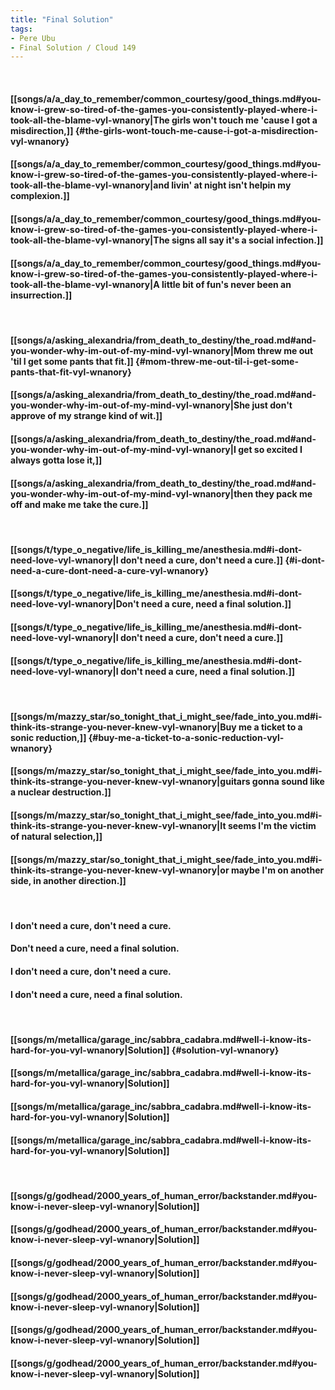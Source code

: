 ```yaml
---
title: "Final Solution"
tags:
- Pere Ubu
- Final Solution / Cloud 149
---
```

&nbsp;
#### [[songs/a/a_day_to_remember/common_courtesy/good_things.md#you-know-i-grew-so-tired-of-the-games-you-consistently-played-where-i-took-all-the-blame-vyl-wnanory|The girls won't touch me 'cause I got a misdirection,]] {#the-girls-wont-touch-me-cause-i-got-a-misdirection-vyl-wnanory}
#### [[songs/a/a_day_to_remember/common_courtesy/good_things.md#you-know-i-grew-so-tired-of-the-games-you-consistently-played-where-i-took-all-the-blame-vyl-wnanory|and livin' at night isn't helpin my complexion.]]
#### [[songs/a/a_day_to_remember/common_courtesy/good_things.md#you-know-i-grew-so-tired-of-the-games-you-consistently-played-where-i-took-all-the-blame-vyl-wnanory|The signs all say it's a social infection.]]
#### [[songs/a/a_day_to_remember/common_courtesy/good_things.md#you-know-i-grew-so-tired-of-the-games-you-consistently-played-where-i-took-all-the-blame-vyl-wnanory|A little bit of fun's never been an insurrection.]]
&nbsp;
#### [[songs/a/asking_alexandria/from_death_to_destiny/the_road.md#and-you-wonder-why-im-out-of-my-mind-vyl-wnanory|Mom threw me out 'til I get some pants that fit.]] {#mom-threw-me-out-til-i-get-some-pants-that-fit-vyl-wnanory}
#### [[songs/a/asking_alexandria/from_death_to_destiny/the_road.md#and-you-wonder-why-im-out-of-my-mind-vyl-wnanory|She just don't approve of my strange kind of wit.]]
#### [[songs/a/asking_alexandria/from_death_to_destiny/the_road.md#and-you-wonder-why-im-out-of-my-mind-vyl-wnanory|I get so excited I always gotta lose it,]]
#### [[songs/a/asking_alexandria/from_death_to_destiny/the_road.md#and-you-wonder-why-im-out-of-my-mind-vyl-wnanory|then they pack me off and make me take the cure.]]
&nbsp;
#### [[songs/t/type_o_negative/life_is_killing_me/anesthesia.md#i-dont-need-love-vyl-wnanory|I don't need a cure, don't need a cure.]] {#i-dont-need-a-cure-dont-need-a-cure-vyl-wnanory}
#### [[songs/t/type_o_negative/life_is_killing_me/anesthesia.md#i-dont-need-love-vyl-wnanory|Don't need a cure, need a final solution.]]
#### [[songs/t/type_o_negative/life_is_killing_me/anesthesia.md#i-dont-need-love-vyl-wnanory|I don't need a cure, don't need a cure.]]
#### [[songs/t/type_o_negative/life_is_killing_me/anesthesia.md#i-dont-need-love-vyl-wnanory|I don't need a cure, need a final solution.]]
&nbsp;
#### [[songs/m/mazzy_star/so_tonight_that_i_might_see/fade_into_you.md#i-think-its-strange-you-never-knew-vyl-wnanory|Buy me a ticket to a sonic reduction,]] {#buy-me-a-ticket-to-a-sonic-reduction-vyl-wnanory}
#### [[songs/m/mazzy_star/so_tonight_that_i_might_see/fade_into_you.md#i-think-its-strange-you-never-knew-vyl-wnanory|guitars gonna sound like a nuclear destruction.]]
#### [[songs/m/mazzy_star/so_tonight_that_i_might_see/fade_into_you.md#i-think-its-strange-you-never-knew-vyl-wnanory|It seems I'm the victim of natural selection,]]
#### [[songs/m/mazzy_star/so_tonight_that_i_might_see/fade_into_you.md#i-think-its-strange-you-never-knew-vyl-wnanory|or maybe I'm on another side, in another direction.]]
&nbsp;
#### I don't need a cure, don't need a cure.
#### Don't need a cure, need a final solution.
#### I don't need a cure, don't need a cure.
#### I don't need a cure, need a final solution.
&nbsp;
#### [[songs/m/metallica/garage_inc/sabbra_cadabra.md#well-i-know-its-hard-for-you-vyl-wnanory|Solution]] {#solution-vyl-wnanory}
#### [[songs/m/metallica/garage_inc/sabbra_cadabra.md#well-i-know-its-hard-for-you-vyl-wnanory|Solution]]
#### [[songs/m/metallica/garage_inc/sabbra_cadabra.md#well-i-know-its-hard-for-you-vyl-wnanory|Solution]]
#### [[songs/m/metallica/garage_inc/sabbra_cadabra.md#well-i-know-its-hard-for-you-vyl-wnanory|Solution]]
&nbsp;
#### [[songs/g/godhead/2000_years_of_human_error/backstander.md#you-know-i-never-sleep-vyl-wnanory|Solution]]
#### [[songs/g/godhead/2000_years_of_human_error/backstander.md#you-know-i-never-sleep-vyl-wnanory|Solution]]
#### [[songs/g/godhead/2000_years_of_human_error/backstander.md#you-know-i-never-sleep-vyl-wnanory|Solution]]
#### [[songs/g/godhead/2000_years_of_human_error/backstander.md#you-know-i-never-sleep-vyl-wnanory|Solution]]
#### [[songs/g/godhead/2000_years_of_human_error/backstander.md#you-know-i-never-sleep-vyl-wnanory|Solution]]
#### [[songs/g/godhead/2000_years_of_human_error/backstander.md#you-know-i-never-sleep-vyl-wnanory|Solution]]
